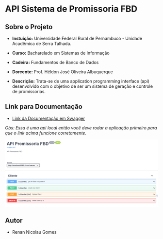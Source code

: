 # **API Sistema de Promissoria FBD**

## Sobre o Projeto
* **Instuição:** Universidade Federal Rural de Pernambuco - Unidade Acadêmica de Serra Talhada.

* **Curso:** Bacharelado em Sistemas de Informação

* **Cadeira:** Fundamentos de Banco de Dados

* **Dorcente:** Prof. Héldon José Oliveira Albuquerque

* **Descrição:** Trata-se de uma application programming interface (api) desenvolvido com o objetivo de ser um sistema de geração e controle de promissorias.

## Link para Documentação 
* [Link da Documentação em Swagger](http://localhost:8080/documentation/)

*<p>Obs: Essa é uma api local então você deve rodar a aplicação primeiro para que  o link acima funcione corretamente.</p>*

<img src="image\image_swagger.png" alt="swagger image">

## Autor
* Renan Nicolau Gomes

